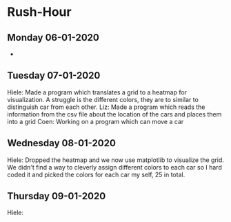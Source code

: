 # Rush-Hour

## Monday 06-01-2020
-

## Tuesday 07-01-2020
Hiele: Made a program which translates a grid to a heatmap for visualization. A struggle is the different colors, they are to similar to distinguish car from each other.
Liz: Made a program which reads the information from the csv file about the location of the cars and places them into a grid
Coen: Working on a program which can move a car

## Wednesday 08-01-2020
Hiele: Dropped the heatmap and we now use matplotlib to visualize the grid. We didn't find a way to cleverly assign different colors to each car so I hard coded it and picked the colors for each car my self, 25 in total.

## Thursday 09-01-2020
Hiele:
